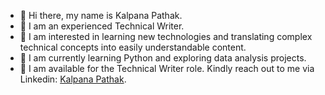 - 👋 Hi there, my name is Kalpana Pathak.
- 👋 I am an experienced Technical Writer.
- 👀 I am interested in learning new technologies and translating complex technical concepts into easily understandable content.  
- 🌱 I am currently learning Python and exploring data analysis projects.
- 💞️ I am available for the Technical Writer role. Kindly reach out to me via Linkedin: [Kalpana Pathak](https://www.linkedin.com/in/kalpana-pathak-6a0a474/).

<!---
kalpanapathak16/kalpanapathak16 is a ✨ special ✨ repository because its `README.md` (this file) appears on your GitHub profile.
You can click the Preview link to take a look at your changes.
--->
